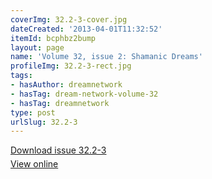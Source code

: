 ```yaml
---
coverImg: 32.2-3-cover.jpg
dateCreated: '2013-04-01T11:32:52'
itemId: bcphbz2bump
layout: page
name: 'Volume 32, issue 2: Shamanic Dreams'
profileImg: 32.2-3-rect.jpg
tags:
- hasAuthor: dreamnetwork
- hasTag: dream-network-volume-32
- hasTag: dreamnetwork
type: post
urlSlug: 32.2-3
---
```

<p style="margin-block-end: 5px; margin-block-start: 5px;"><a href="../files/pdfs/Volume_32/32.2-32.3_shamanic_dreams.pdf" download="">Download issue 32.2-3</a></p><p style="margin-block-end: 5px; margin-block-start: 5px;"><a href="../files/pdfs/Volume_32/32.2-32.3_shamanic_dreams.pdf">View online</a></p>